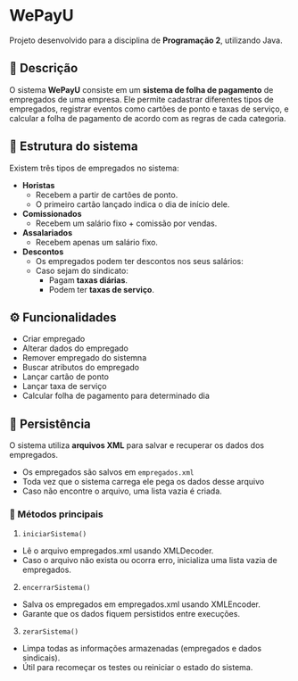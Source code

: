 # WePayU

Projeto desenvolvido para a disciplina de **Programação 2**, utilizando Java.

## 📌 Descrição
O sistema **WePayU** consiste em um **sistema de folha de pagamento** de empregados de uma empresa.
Ele permite cadastrar diferentes tipos de empregados, registrar eventos como cartões de ponto e taxas de serviço, e calcular a folha de pagamento de acordo com as regras de cada categoria.

## 📁 Estrutura do sistema
Existem três tipos de empregados no sistema:
- **Horistas**
  - Recebem a partir de cartões de ponto.
  - O primeiro cartão lançado indica o dia de início dele.
- **Comissionados**
  - Recebem um salário fixo + comissão por vendas.
- **Assalariados**
  - Recebem apenas um salário fixo.
- **Descontos**
  - Os empregados podem ter descontos nos seus salários:
  - Caso sejam do sindicato:
    - Pagam **taxas diárias**.
    - Podem ter **taxas de serviço**.

## ⚙️ Funcionalidades
- Criar empregado
- Alterar dados do empregado
- Remover empregado do sistemna
- Buscar atributos do empregado
- Lançar cartão de ponto
- Lançar taxa de serviço
- Calcular folha de pagamento para determinado dia

## 💾 Persistência
O sistema utiliza **arquivos XML** para salvar e recuperar os dados dos empregados.
- Os empregados são salvos em `empregados.xml`
- Toda vez que o sistema carrega ele pega os dados desse arquivo
- Caso não encontre o arquivo, uma lista vazia é criada.
### 🔧 Métodos principais
1. `iniciarSistema()`
- Lê o arquivo empregados.xml usando XMLDecoder.
- Caso o arquivo não exista ou ocorra erro, inicializa uma lista vazia de empregados.
2. `encerrarSistema()`
- Salva os empregados em empregados.xml usando XMLEncoder.
- Garante que os dados fiquem persistidos entre execuções.
3. `zerarSistema()`
- Limpa todas as informações armazenadas (empregados e dados sindicais).
- Útil para recomeçar os testes ou reiniciar o estado do sistema.
